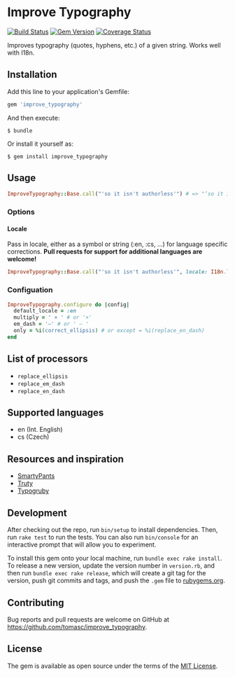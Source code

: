 # Improve Typography

[![Build Status](https://travis-ci.org/tomasc/improve_typography.svg)](https://travis-ci.org/tomasc/improve_typography) [![Gem Version](https://badge.fury.io/rb/improve_typography.svg)](http://badge.fury.io/rb/improve_typography) [![Coverage Status](https://img.shields.io/coveralls/tomasc/improve_typography.svg)](https://coveralls.io/r/tomasc/improve_typography)

Improves typography (quotes, hyphens, etc.) of a given string. Works well with I18n.

## Installation

Add this line to your application's Gemfile:

```ruby
gem 'improve_typography'
```

And then execute:

    $ bundle

Or install it yourself as:

    $ gem install improve_typography

## Usage

```ruby
ImproveTypography::Base.call("'so it isn't authorless'") # => "‘so it isn’t authorless’"
```

### Options

#### Locale

Pass in locale, either as a symbol or string (:en, :cs, …) for language specific corrections. **Pull requests for support for additional languages are welcome!**

```ruby
ImproveTypography::Base.call("'so it isn't authorless'", locale: I18n.locale)
```

### Configuation

```ruby
ImproveTypography.configure do |config|
  default_locale = :en
  multiply = ' × ' # or '×'
  em_dash = '—' # or ' – '
  only = %i(correct_ellipsis) # or except = %i(replace_en_dash)
end
```

## List of processors

* `replace_ellipsis`
* `replace_em_dash`
* `replace_en_dash`

## Supported languages

* en (Int. English)
* cs (Czech)

## Resources and inspiration

* [SmartyPants](https://michelf.ca/projects/php-smartypants)
* [Truty](https://github.com/mkj-is/Truty)
* [Typogruby](https://avdgaag.github.io/typogruby)

## Development

After checking out the repo, run `bin/setup` to install dependencies. Then, run `rake test` to run the tests. You can also run `bin/console` for an interactive prompt that will allow you to experiment.

To install this gem onto your local machine, run `bundle exec rake install`. To release a new version, update the version number in `version.rb`, and then run `bundle exec rake release`, which will create a git tag for the version, push git commits and tags, and push the `.gem` file to [rubygems.org](https://rubygems.org).

## Contributing

Bug reports and pull requests are welcome on GitHub at https://github.com/tomasc/improve_typography.


## License

The gem is available as open source under the terms of the [MIT License](http://opensource.org/licenses/MIT).
